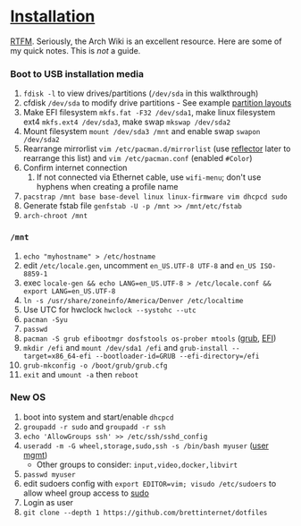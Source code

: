 # [Installation](https://wiki.archlinux.org/index.php/Installation_guide)

[RTFM](https://wiki.archlinux.org/). Seriously, the Arch Wiki is an excellent resource. Here are some of my quick notes. This is _not_ a guide.

### Boot to USB installation media

1. `fdisk -l` to view drives/partitions (`/dev/sda` in this walkthrough)
1. cfdisk `/dev/sda` to modify drive partitions - See example [partition layouts](https://wiki.archlinux.org/index.php/Installation_guide#Partition_the_disks)
1. Make EFI filesystem `mkfs.fat -F32 /dev/sda1`, make linux filesystem ext4 `mkfs.ext4 /dev/sda3`, make swap `mkswap /dev/sda2`
1. Mount filesystem `mount /dev/sda3 /mnt` and enable swap `swapon /dev/sda2`
1. Rearrange mirrorlist `vim /etc/pacman.d/mirrorlist` (use [reflector](https://wiki.archlinux.org/index.php/Reflector) later to rearrange this list) and `vim /etc/pacman.conf` (enabled `#Color`)
1. Confirm internet connection
   1. If not connected via Ethernet cable, use `wifi-menu`; don't use hyphens when creating a profile name
1. `pacstrap /mnt base base-devel linux linux-firmware vim dhcpcd sudo`
1. Generate fstab file `genfstab -U -p /mnt >> /mnt/etc/fstab`
1. `arch-chroot /mnt`

### `/mnt`

1. `echo "myhostname" > /etc/hostname`
1. edit `/etc/locale.gen`, uncomment `en_US.UTF-8 UTF-8` and `en_US ISO-8859-1`
1. exec `locale-gen && echo LANG=en_US.UTF-8 > /etc/locale.conf && export LANG=en_US.UTF-8`
1. `ln -s /usr/share/zoneinfo/America/Denver /etc/localtime`
1. Use UTC for hwclock `hwclock --systohc --utc`
1. `pacman -Syu`
1. `passwd`
1. `pacman -S grub efibootmgr dosfstools os-prober mtools` ([grub](https://wiki.archlinux.org/index.php/GRUB#Installation_2), [EFI](https://wiki.archlinux.org/index.php/EFI_system_partition))
1. `mkdir /efi` and `mount /dev/sda1 /efi` and `grub-install --target=x86_64-efi --bootloader-id=GRUB --efi-directory=/efi`
1. `grub-mkconfig -o /boot/grub/grub.cfg`
1. `exit` and `umount -a` then `reboot`

### New OS

1. boot into system and start/enable `dhcpcd`
1. `groupadd -r sudo` and `groupadd -r ssh`
1. `echo 'AllowGroups ssh' >> /etc/ssh/sshd_config`
1. `useradd -m -G wheel,storage,sudo,ssh -s /bin/bash myuser` ([user mgmt](https://wiki.archlinux.org/index.php/Users_and_groups#User_management))
   - Other groups to consider: `input,video,docker,libvirt`
1. `passwd myuser`
1. edit sudoers config with `export EDITOR=vim; visudo /etc/sudoers` to allow wheel group access to [sudo](https://wiki.archlinux.org/index.php/Sudo#Configuration)
1. Login as user
1. `git clone --depth 1 https://github.com/brettinternet/dotfiles`
